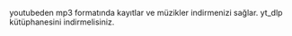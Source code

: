 youtubeden mp3 formatında kayıtlar ve müzikler indirmenizi sağlar.
yt_dlp kütüphanesini indirmelisiniz.
